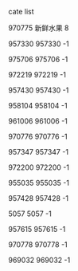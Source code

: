 cate list

970775 新鲜水果 8

957330 957330 -1

975706 975706 -1

972219 972219 -1

957430 957430 -1

958104 958104 -1

961006 961006 -1

970776 970776 -1

957347 957347 -1

972200 972200 -1

955035 955035 -1

957428 957428 -1

5057 5057 -1

957615 957615 -1

970778 970778 -1

969032 969032 -1

